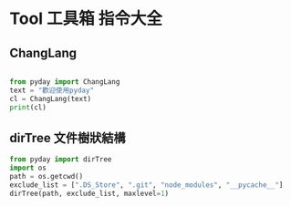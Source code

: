 # Tool 工具箱 指令大全
## ChangLang

```python

```

```python
from pyday import ChangLang
text = "歡迎使用pyday"
cl = ChangLang(text)
print(cl)
```

## dirTree 文件樹狀結構
```python
from pyday import dirTree
import os
path = os.getcwd()
exclude_list = [".DS_Store", ".git", "node_modules", "__pycache__"]
dirTree(path, exclude_list, maxlevel=1)
```
